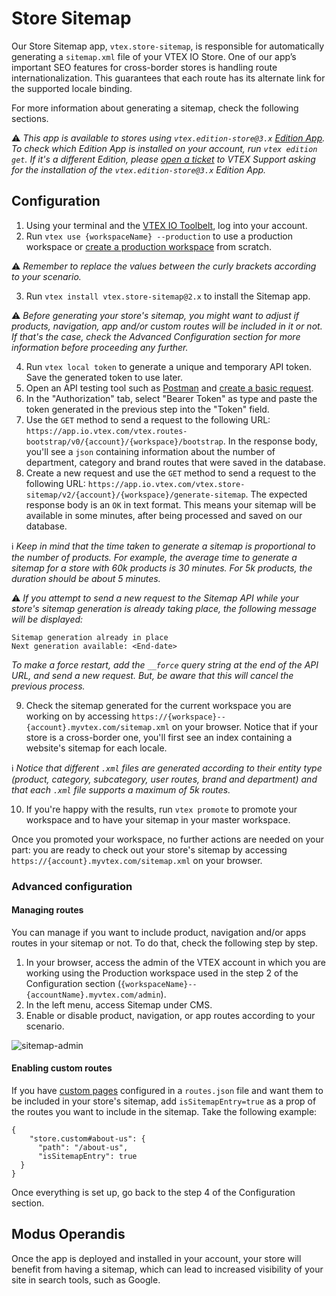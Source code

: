 # Store Sitemap

Our Store Sitemap app, `vtex.store-sitemap`, is responsible for automatically generating a `sitemap.xml` file of your VTEX IO Store. 
One of our app’s important SEO features for cross-border stores is handling route internationalization. This guarantees that each route has its alternate link for the supported locale binding.

For more information about generating a sitemap, check the following sections.

:warning: *This app is available to stores using `vtex.edition-store@3.x` [Edition App](https://vtex.io/docs/concepts/edition-app/). To check which Edition App is installed on your account, run `vtex edition get`. If it's a different Edition, please [open a ticket](https://help-tickets.vtex.com/smartlink/sso/login/zendesk) to VTEX Support asking for the installation of the `vtex.edition-store@3.x` Edition App.*

## Configuration

1. Using your terminal and the [VTEX IO Toolbelt](https://vtex.io/docs/recipes/development/vtex-io-cli-installation-and-command-reference/), log into your account.
2. Run `vtex use {workspaceName} --production` to use a production workspace or [create a production workspace](https://vtex.io/docs/recipes/development/creating-a-production-workspace/)  from scratch.

:warning: *Remember to replace the values between the curly brackets according to your scenario.*

3. Run `vtex install vtex.store-sitemap@2.x` to install the Sitemap app.

:warning: *Before generating your store's sitemap, you might want to adjust if products, navigation, app and/or custom routes will be included in it or not. If that's the case, check the Advanced Configuration section for more information before proceeding any further.*

4. Run `vtex local token` to generate a unique and temporary API token. Save the generated token to use later.
5. Open an API testing tool such as [Postman](https://www.postman.com/) and [create a basic request](https://learning.postman.com/docs/postman/sending-api-requests/requests/#creating-requests).
6. In the "Authorization" tab, select "Bearer Token" as type and paste the token generated in the previous step into the "Token" field.
7. Use the `GET` method to send a request to the following URL: `https://app.io.vtex.com/vtex.routes-bootstrap/v0/{account}/{workspace}/bootstrap`. In the response body, you'll see a `json` containing information about the number of department, category and brand routes that were saved in the database.
8. Create a new request and use the `GET` method to send a request to the following URL: `https://app.io.vtex.com/vtex.store-sitemap/v2/{account}/{workspace}/generate-sitemap`. The expected response body is an `OK` in text format. This means your sitemap will be available in some minutes, after being processed and saved on our database.

:information_source: *Keep in mind that the time taken to generate a sitemap is proportional to the number of products. For example, the average time to generate a sitemap for a store with 60k products is 30 minutes. For 5k products, the duration should be about 5 minutes.*

:warning: *If you attempt to send a new request to the Sitemap API while your store's sitemap generation is already taking place, the following message will be displayed:*	

```	
Sitemap generation already in place	
Next generation available: <End-date>	
```	

*To make a force restart, add the `__force` query string at the end of the API URL, and send a new request. But, be aware that this will cancel the previous process.*	


9. Check the sitemap generated for the current workspace you are working on by accessing `https://{workspace}--{account}.myvtex.com/sitemap.xml` on your browser. Notice that if your store is a cross-border one, you'll first see an index containing a website's sitemap for each locale.

:information_source: *Notice that different `.xml` files are generated according to their entity type (product, category, subcategory, user routes, brand and department) and that each `.xml` file supports a maximum of 5k routes.*

10. If you're happy with the results, run `vtex promote` to promote your workspace and to have your sitemap in your master workspace.

Once you promoted your workspace, no further actions are needed on your part: you are ready to check out your store's sitemap by accessing `https://{account}.myvtex.com/sitemap.xml` on your browser. 

### Advanced configuration

#### Managing routes

You can manage if you want to include product, navigation and/or apps routes in your sitemap or not. To do that, check the following step by step.

1. In your browser, access the admin of the VTEX account in which you are working using the Production workspace used in the step 2 of the Configuration section (`{workspaceName}--{accountName}.myvtex.com/admin`).
2. In the left menu, access Sitemap under CMS.
3. Enable or disable product, navigation, or app routes according to your scenario.

![sitemap-admin](https://user-images.githubusercontent.com/60782333/87038950-d6d11980-c1c4-11ea-8c73-b4569081fb1d.png)

#### Enabling custom routes

If you have [custom pages](https://vtex.io/docs/recipes/templates/creating-a-new-custom-page/) configured in a `routes.json` file and want them to be included in your store's sitemap, add `isSitemapEntry=true` as a prop of the routes you want to include in the sitemap. Take the following example:

```
{
    "store.custom#about-us": {
      "path": "/about-us",
      "isSitemapEntry": true
  }
}
```

Once everything is set up, go back to the step 4 of the Configuration section.

## Modus Operandis

Once the app is deployed and installed in your account, your store will benefit from having a sitemap, which can lead to increased visibility of your site in search tools, such as Google.
